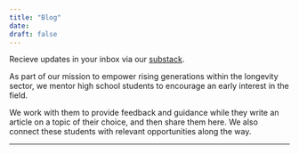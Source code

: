 ```yaml
---
title: "Blog"
date: 
draft: false
---
```


Recieve updates in your inbox via our [substack](https://longevityxplorer.substack.com/). 

As part of our mission to empower rising generations within the longevity sector, we mentor high school students to encourage an early interest in the field. 

We work with them to provide feedback and guidance while they write an article on a topic of their choice, and then share them here. We also connect these students with relevant opportunities along the way. 


<!---
## Index content by topic: 
- [Introductory](#introductory)
- [Deep dives](#deep-dives)
- [Personal stories](#personal-stories)
- [Creative work](#creative-work)
- [Curated lists](#curated-lists)

---

## Introductory
Tagline for describing this category of articles 

- [Article title](https://longevityxplorer.substack.com/): short description here. short description here. short description here. short description here. short description here. short description here.
- [Article title](https://longevityxplorer.substack.com/): short description here. short description here. short description here. short description here. short description here. short description here.
- [Article title](https://longevityxplorer.substack.com/): short description here. short description here. short description here. short description here. short description here. short description here.

[Back to top](#index-content-by-topic)

---

## Deep dives
Tagline for describing this category of articles 

- [Article title](https://longevityxplorer.substack.com/): short description here. short description here. short description here. short description here. short description here. short description here.
- [Article title](https://longevityxplorer.substack.com/): short description here. short description here. short description here. short description here. short description here. short description here.
- [Article title](https://longevityxplorer.substack.com/): short description here. short description here. short description here. short description here. short description here. short description here.

[Back to top](#index-content-by-topic)

---

## Personal stories
Tagline for describing this category of articles 

- [Article title](https://longevityxplorer.substack.com/): short description here. short description here. short description here. short description here. short description here. short description here.
- [Article title](https://longevityxplorer.substack.com/): short description here. short description here. short description here. short description here. short description here. short description here.
- [Article title](https://longevityxplorer.substack.com/): short description here. short description here. short description here. short description here. short description here. short description here.

[Back to top](#index-content-by-topic)

---

## Creative work
Tagline for describing this category of articles 

- [Article title](https://longevityxplorer.substack.com/): short description here. short description here. short description here. short description here. short description here. short description here.
- [Article title](https://longevityxplorer.substack.com/): short description here. short description here. short description here. short description here. short description here. short description here.
- [Article title](https://longevityxplorer.substack.com/): short description here. short description here. short description here. short description here. short description here. short description here.

[Back to top](#index-content-by-topic)

---

## Curated lists
Tagline for describing this category of articles 

- [Article title](https://longevityxplorer.substack.com/): short description here. short description here. short description here. short description here. short description here. short description here.
- [Article title](https://longevityxplorer.substack.com/): short description here. short description here. short description here. short description here. short description here. short description here.
- [Article title](https://longevityxplorer.substack.com/): short description here. short description here. short description here. short description here. short description here. short description here.
  
    
[Back to top](#index-content-by-topic)
--->
---
